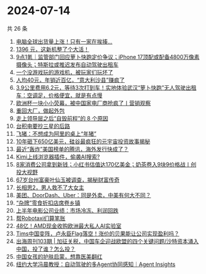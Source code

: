 # 2024-07-14

共 26 条

<!-- BEGIN 36KR -->
<!-- 最后更新时间 2024-07-14 03:00:50 +0800 -->
1. [电脑全球出货量上涨！只有一家在挨揍…](https://36kr.com/p/2859416606428032)
1. [1396 元，这新机整了个大活！](https://36kr.com/p/2859417245010569)
1. [9点1氪｜监管部门回应萝卜快跑定价争议；iPhone 17顶配或配备4800万像素摄像头；特斯拉或推迟发布自动驾驶出租车](https://36kr.com/p/2859535000832649)
1. [一个没游戏玩的游戏机，被玩家们玩坏了](https://36kr.com/p/2860178497915778)
1. [人均40元，年销近百亿，“意大利沙县”赚疯了](https://36kr.com/p/2859375618689665)
1. [3.9公里费用6.2元，等待3次打到车！实地体验武汉“萝卜快跑”无人驾驶出租车：空调足，价格便宜，就是有点慢](https://36kr.com/p/2859348126534272)
1. [欧洲杯一块小小荧幕，被中国家电厂商抢疯了丨营销观察](https://36kr.com/p/2859034692488071)
1. [重回大厂，做起外包](https://36kr.com/p/2860382191684227)
1. [走上领导层之后“自毁前程”的 8 个原因](https://36kr.com/p/2854622453910400)
1. [台积电要抄三星的后路](https://36kr.com/p/2860213309836161)
1. [飞猪：不想成为阿里的桌上“年猪”](https://36kr.com/p/2859202327435651)
1. [10年砸下650亿美元，硅谷最疯狂的元宇宙投资故事揭秘](https://36kr.com/p/2859266453834631)
1. [最近“轰炸”美国榜单的腾讯，海外发行快成了？](https://36kr.com/p/2859389904161408)
1. [Kimi上线浏览器插件，偷袭AI搜索?](https://36kr.com/p/2859202087967617)
1. [8家消费公司拿到新钱；小红书估值达170亿美金；奶茶卷入9块9价格战丨创投大视野](https://36kr.com/p/2859113196751748)
1. [67岁台州富豪叶仙玉被调查，揭秘财富传奇](https://36kr.com/p/2859463465949572)
1. [长相思2，男人救不了大女主](https://36kr.com/p/2860099580693380)
1. [美团、DoorDash、Uber：同是外卖，中美有何大不同？](https://36kr.com/p/2859313415588744)
1. [“杂牌”零食折扣店席卷乡镇](https://36kr.com/p/2859314699799174)
1. [上半年电影公司业绩：市场冷冻、利润回跌](https://36kr.com/p/2859456212126341)
1. [帮Robotaxi们算笔账](https://36kr.com/p/2859325664775047)
1. [48亿！AMD现金收购欧洲最大私人AI实验室](https://36kr.com/p/2859266181319554)
1. [Tims中国变阵，卢永臣Flag落空！涨价的贝果能让公司实现盈利吗？](https://36kr.com/p/2859897022568838)
1. [出海周刊103期 | 加征关税，中国车企迎战欧盟的四个关键问题/沙特资本涌入中国，投了谁？怎么投？](https://36kr.com/p/2859258541247105)
1. [中国女孩的护肤启蒙，想靠医美翻红](https://36kr.com/p/2860012605082501)
1. [纽约大学冯晨教授：自动驾驶的多Agent协同感知｜Agent Insights](https://36kr.com/p/2858957183916423)
<!-- END 36KR -->